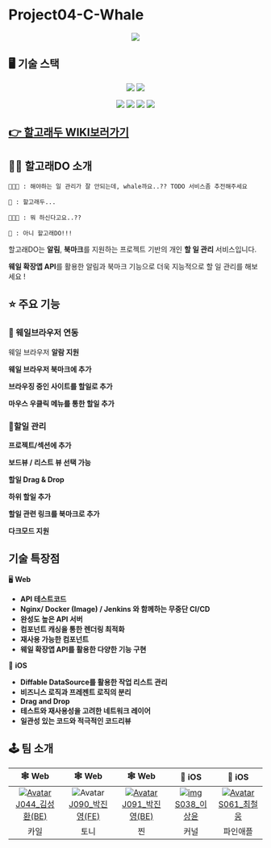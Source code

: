 # Project04-C-Whale

<p align="center">
  <img src="https://user-images.githubusercontent.com/23303023/102599910-7ece1400-4161-11eb-8cc5-a3323bc0ca0b.gif">
</p>

## 🖥 기술 스택
<p align="center">
  <img src="https://img.shields.io/badge/swift-v5.3-orange?logo=swift">
  <img src="https://img.shields.io/badge/xcode-v12.1-blue?logo=xcode">
</p>
<p align="center">
  <img src="https://img.shields.io/badge/javascript-ES6+-yellow?logo=javascript">
  <img src="https://img.shields.io/badge/node.js-v14.15.0-green?logo=node.js">
  <img src="https://img.shields.io/badge/vue-2.6.11-9cf?logo=vue.js">
  <img src="https://img.shields.io/badge/mysql-v5.7.32-blue?logo=mysql" />
</p>

## [👉 할고래두 WIKI보러가기](https://github.com/boostcamp-2020/Project04-C-Whale/wiki)

## 💁‍♂️ 할고래DO 소개

```
👨🏻‍💻 : 해야하는 일 관리가 잘 안되는데, whale까요..?? TODO 서비스좀 추전해주세요

🐳 : 할고래두...

👨🏻‍💻 : 뭐 하신다고요..??

🐳 : 아니 할고래DO!!!
```

할고래DO는 **알림**,  **북마크**를 지원하는 프로젝트 기반의 개인 **할 일 관리** 서비스입니다.

**웨일 확장앱 API**를 활용한 알림과 북마크 기능으로 더욱 지능적으로 할 일 관리를 해보세요 !

## ⭐️ 주요 기능

### 🐳 웨일브라우저 연동

웨일 브라우저 **알람 지원**

**웨일 브라우저 북마크에 추가**

**브라우징 중인 사이트를 할일로 추가**

**마우스 우클릭 메뉴를 통한 할일 추가**

### 📝할일 관리

**프로젝트/섹션에 추가**

**보드뷰 / 리스트 뷰 선택 가능**

**할일 Drag & Drop**

**하위 할일 추가**

**할일 관련 링크를 북마크로 추가**

**다크모드 지원**


## 기술 특장점

🖥 **Web**
- **API 테스트코드**
- **Nginx/ Docker (Image) / Jenkins 와 함께하는 무중단 CI/CD**
- **완성도 높은 API 서버**
- **컴포넌트 캐싱을 통한 렌더링 최적화**
- **재사용 가능한 컴포넌트**
- **웨일 확장앱 API를 활용한 다양한 기능 구현**


📱 **iOS**

- **Diffable DataSource를 활용한 작업 리스트 관리**
- **비즈니스 로직과 프레젠트 로직의 분리**
- **Drag and Drop**
- **테스트와 재사용성을 고려한 네트워크 레이어**
- **일관성 있는 코드와 적극적인 코드리뷰**


## 🕹 팀 소개 

|                            🕸 Web                             |                            🕸 Web                             |                            🕸 Web                             |                            🍎 iOS                             |                            🍎 iOS                             |
| :----------------------------------------------------------: | :----------------------------------------------------------: | :----------------------------------------------------------: | :----------------------------------------------------------: | :----------------------------------------------------------: |
| [![Avatar](https://avatars2.githubusercontent.com/u/59331444?s=400&v=4)J044_김성환(BE)](https://github.com/shkilo) | ![Avatar](https://avatars0.githubusercontent.com/u/26531678?s=460&u=9639d66e99c696fba8eb3843f0bdb2dd298c818a&v=4)[J090_박진영(FE)](https://github.com/Zinyon) | [![Avatar](https://avatars0.githubusercontent.com/u/40550453?s=400&u=828ee03204967e5a1186f27fb72d1b2afb35e56f&v=4)J091_박진영(BE)](https://github.com/pjy0416) | [![img](https://avatars1.githubusercontent.com/u/18397630?s=400&v=4)S038_이상윤](https://github.com/SANGYOONLEE) | [![Avatar](https://avatars2.githubusercontent.com/u/23303023?s=400&u=8a0c3a22e6ea9035b4b42e534b2f59ecd1f3e426&v=4)S061_최철웅](https://github.com/chelwoong) |
|                                  카일                         |          토니                                                    |        찐                                                      |                                     커널                         |                         파인애플                                     |
